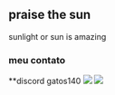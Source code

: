 ## praise the sun 

sunlight or sun is amazing

### meu contato 
**discord gatos140
![](https://media.tenor.com/QTbcrC893SIAAAAi/solaire.gif)
![](https://media1.tenor.com/m/upn0AOBb5RsAAAAC/artorias-dark-souls.gif)
<!--
**viniciu2MZ/viniciu2MZ** is a ✨ _special_ ✨ repository because its `README.md` (this file) appears on your GitHub profile.

Here are some ideas to get you started:

- 🔭 I’m currently working on ...
- 🌱 I’m currently learning ...
- 👯 I’m looking to collaborate on ...
- 🤔 I’m looking for help with ...
- 💬 Ask me about ...
- 📫 How to reach me: ...
- 😄 Pronouns: ...
- ⚡ Fun fact: ...
-->
